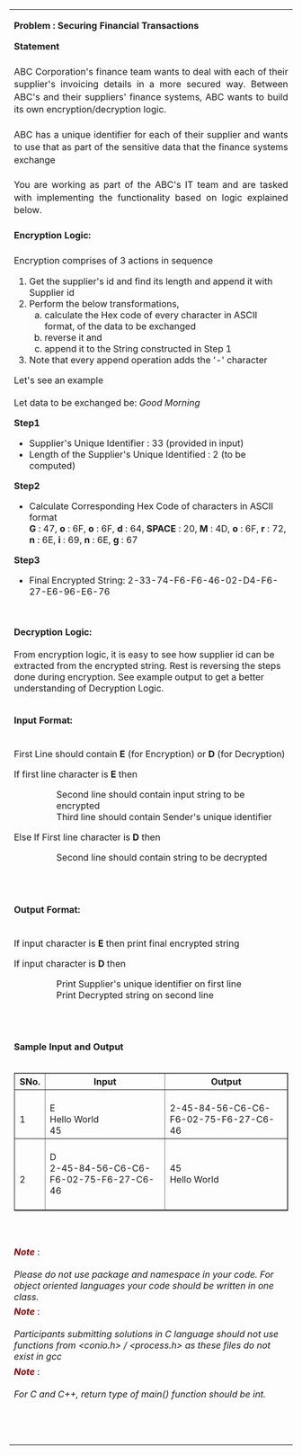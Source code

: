 <html>
  <body>
    <table>
      <tbody>
        <tr>
          <td width="auto" valign="top">
            <div class="border">
              <div class="Section1">	
                <p class="MsoNormal" align="center" style="text-align:left">
                  <b style="mso-bidi-font-weight:
                            normal">
                    <span class="problem">Problem : Securing Financial Transactions
                    </span>
                  </b>
                </p>
                <p class="western" align="JUSTIFY" style="line-height:140%;margin-bottom: 0in;">
                  <b>Statement
                  </b>
                  <br>
                  <br>
                  ABC Corporation's finance team wants to deal with each of their supplier's invoicing details in a more secured way. Between ABC's and their suppliers' finance systems, ABC wants to build its own encryption/decryption logic.
                  <br>
                  <br>
                  ABC has a unique identifier for each of their supplier and wants to use that as part of the sensitive data that the finance systems exchange
                  <br>
                  <br>
                  You are working as part of the ABC's IT team and are tasked with implementing the functionality based on logic explained below.
                  <br>
                  <br>
                  <b>Encryption Logic:
                  </b>
                  <br>
                  <br>
                  Encryption comprises of 3 actions in sequence
                </p>
                <ol>
                  <li>Get the supplier's id and find its length and append it with Supplier id
                  </li>
                  <li>Perform the below transformations, 
                    <ol type="a">
                      <li>calculate the Hex code of every character in ASCII format, of the data to be exchanged
                      </li>
                      <li>reverse it and 
                      </li>
                      <li>append it to the String constructed in Step 1
                      </li>
                    </ol>
                  </li>
                  <li>Note that every append operation adds the '-' character
                  </li>
                </ol>
                Let's see an example
                <br>
                <br>
                Let data to be exchanged be: 
                <i>Good Morning
                </i>
                <br>
                <p>
                  <b>Step1
                  </b>
                  <br>
                </p>
                <ul>
                  <li>Supplier's Unique Identifier : 33 (provided in input)
                  </li>
                  <li>Length of the Supplier's Unique Identified : 2 (to be computed)
                  </li>
                </ul>
                <p>
                </p>
                <p>
                  <b>Step2
                  </b>
                  <br>
                </p>
                <ul>
                  <li>Calculate Corresponding Hex Code of characters in ASCII format
                    <br>
                    <b>G
                    </b>: 47, 
                    <b>o
                    </b>: 6F, 
                    <b>o
                    </b>: 6F, 
                    <b>d
                    </b>: 64, 
                    <b>SPACE
                    </b>: 20, 
                    <b>M
                    </b>: 4D, 
                    <b>o
                    </b>: 6F, 
                    <b>r
                    </b>: 72, 
                    <b>n
                    </b>: 6E, 
                    <b>i
                    </b>: 69, 
                    <b>n
                    </b>: 6E, 
                    <b>g
                    </b>: 67
                  </li>
                </ul>
                <p>
                </p>
                <p>
                  <b>Step3
                  </b>
                  <br>
                </p>
                <ul>
                  <li>Final Encrypted String: 2-33-74-F6-F6-46-02-D4-F6-27-E6-96-E6-76
                  </li>
                </ul>
                <p>
                </p>
                <br>
                <p>
                  <b>Decryption Logic: 
                  </b>
                  <br>
                  <br>
                  From encryption logic, it is easy to see how supplier id can be extracted from the encrypted string. Rest is reversing the steps done during encryption.  See example output to get a better understanding of Decryption Logic.
                  <br>
                  <br>
                </p>
                <p>
                </p>
                <p style="line-height:140%;">
                  <b>Input Format:
                  </b>
                  <br>
                  <br>
                </p>
                <p>First Line should contain 
                  <b>E
                  </b> (for Encryption) or 
                  <b>D
                  </b> (for Decryption)
                </p>
                <p>If first line character is 
                  <b>E
                  </b> then
                  <br>
                </p>
                <section style="margin-left: 2cm;">
                  Second line should contain input string to be encrypted
                  <br>Third line should contain Sender's unique identifier
                </section>
                <p>
                </p>
                <p>Else If First line character is 
                  <b>D
                  </b> then
                  <br>
                </p>
                <section style="margin-left: 2cm;">
                  Second line should contain string to be decrypted
                </section>
                <p>
                </p>
                <br>
                <br>
                <p>
                </p>
                <p style="line-height:140%;">
                  <b>Output Format:
                  </b>
                  <br>
                  <br>
                </p>
                <p>If input character is 
                  <b>E
                  </b> then print final encrypted string
                </p>
                <p>If input character is 
                  <b>D
                  </b> then
                  <br>
                </p>
                <section style="margin-left: 2cm;">
                  Print Supplier's unique identifier on first line
                  <br>Print Decrypted string on second line
                </section>
                <p>
                </p>
                <br>
                <br>
                <p>
                </p>
                <a>
                  <b>Sample Input and Output
                  </b>
                </a>
                <a>
                  <br>
                  <br>
                  <table width="650px" border="1" cellspacing="0" cellpadding="2">
                    <tbody>
                      <tr>
                        <th style="height:20px">SNo.
                        </th>
                        <th style="height:20px">Input
                        </th>
                        <th style="height:20px">Output
                        </th>
                      </tr>
                      <tr>
                        <td style="width:10px;">
                          <br>1
                          <br>
                        </td>
                        <td style="width:300px;">
                          <br>E
                          <br>
                          Hello World
                          <br>
                          45
                          <br>
                        </td>
                        <td style="width:300px">
                          <br>2-45-84-56-C6-C6-F6-02-75-F6-27-C6-46
                          <br>
                        </td>						
                      </tr>
                      <tr>
                        <td style="width:10px;">
                          <br>2
                        </td>
                        <td style="width:300px;">
                          <br>D
                          <br>
                          2-45-84-56-C6-C6-F6-02-75-F6-27-C6-46
                          <br>
                          <br>
                        </td>
                        <td style="width:300px">
                          <br>45
                          <br>Hello World
                          <br>
                          <br>
                        </td>					
                      </tr>
                    </tbody>
                  </table>
                  <br>
                  <br>
                </a>
              </div>
              <a>
                <div class="note">
                  <p class="western" style="margin-top: 0.07in; margin-bottom: 0in; widows: 2; orphans: 2">
                    <font color="#950000">
                      <i>
                        <b>Note
                        </b>
                      </i>
                    </font>:
                    <br> 
                    <br>
                    <i> Please do not use package and namespace in your code.
                      For object oriented languages your code should be written in
                      one class.
                    </i>
                  </p>
                  <p class="western" style="margin-top: 0.07in; margin-bottom: 0in; widows: 2; orphans: 2">
                    <font color="#950000">
                      <i>
                        <b>Note
                        </b>
                      </i>
                    </font>:
                    <br> 
                    <br>
                    <i>Participants submitting solutions in C language should
                      not use functions from &lt;conio.h&gt; / &lt;process.h&gt; as
                      these files do not exist in gcc
                    </i>
                  </p>
                  <p class="western" style="margin-top: 0.07in; margin-bottom: 0in; widows: 2; orphans: 2">
                    <font color="#950000">
                      <i>
                        <b>Note
                        </b>
                      </i>
                    </font>:
                    <br> 
                    <br>
                    <i>For C and C++, return type of main() function should be
                      int.
                    </i>
                  </p>
                  <br> 
                  <br>
                  <p class="western" align="JUSTIFY" style="margin-bottom: 0in">
                    <br>
                  </p>
                </div>
              </a>
            </div></td>
        </tr>
      </tbody>
    </table>
  </body>
</html>
